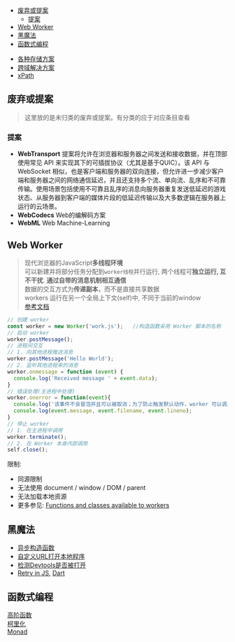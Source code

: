 <!-- TOC -->

- [废弃或提案](#废弃或提案)
  - [提案](#提案)
- [Web Worker](#web-worker)
- [黑魔法](#黑魔法)
- [函数式编程](#函数式编程)

<!-- /TOC -->

- [各种存储方案](./storages.md)
- [跨域解决方案](./cors.md)
- [xPath](./xpath.md)

## 废弃或提案
> 这里放的是未归类的废弃或提案。有分类的应于对应条目查看
### 提案
- **WebTransport** 提案将允许在浏览器和服务器之间发送和接收数据，并在顶部使用常见 API 来实现其下的可插拔协议（尤其是基于QUIC）。该 API 与 WebSocket 相似，也是客户端和服务器的双向连接，但允许进一步减少客户端和服务器之间的网络通信延迟，并且还支持多个流、单向流、乱序和不可靠传输。使用场景包括使用不可靠且乱序的消息向服务器重复发送低延迟的游戏状态、从服务器到客户端的媒体片段的低延迟传输以及大多数逻辑在服务器上运行的云场景。
- **WebCodecs** Web的编解码方案
- **WebML** Web Machine-Learning

## Web Worker
> 现代浏览器的JavaScript**多线程环境**<br>
> 可以新建并将部分任务分配到`worker线程`并行运行, 两个线程可**独立运行, 互不干扰**. **通过自带的消息机制相互通信**<br>
> 数据的交互方式为**传递副本**，而不是直接共享数据<br>
> workers 运行在另一个全局上下文(self)中, 不同于当前的window<br>
> [参考文档](https://developer.mozilla.org/zh-CN/docs/Web/API/Web_Workers_API/Using_web_workers)

```js
// 创建 worker
const worker = new Worker('work.js');   //构造函数采用 Worker 脚本的名称
// 启动 worker
worker.postMessage();
// 进程间交互
// 1. 向其他进程推送消息
worker.postMessage('Hello World');
// 2. 监听其他进程来的消息
worker.onmessage = function (event) {
  console.log('Received message ' + event.data);
}
// 错误处理(主进程中处理)
worker.onerror = function(event){
  console.log('该事件不会冒泡并且可以被取消；为了防止触发默认动作，worker 可以调用错误事件的 preventDefault()方法');
  console.log(event.message, event.filename, event.lineno);   
}
// 停止 worker
// 1. 在主进程中调用
worker.terminate();
// 2. 在 Worker 本身内部调用
self.close();
```
限制:<br>

+ 同源限制
+ 无法使用 document / window / DOM / parent
+ 无法加载本地资源
+ 更多参见: [Functions and classes available to workers](https://developer.mozilla.org/en-US/docs/Web/API/Web_Workers_API/Functions_and_classes_available_to_workers)

## 黑魔法
- [异步构造函数](https://www.blackglory.me/async-constructor/)
- [自定义URL打开本地程序](https://www.lefer.cn/posts/12763/)
- [检测Devtools是否被打开](https://nocilol.me/archives/lab/check-browser-devtools-open/)
- [Retry in JS](https://lihautan.com/retry-async-function-with-callback-promise/), [Dart](https://stackoverflow.com/questions/56328814/how-can-i-retry-a-future-in-dart-flutter)

## 函数式编程
[高阶函数](https://segmentfault.com/a/1190000017569569)<br>
[柯里化](https://segmentfault.com/a/1190000006096034#articleHeader1)<br>
[Monad](https://github.com/cangSDARM/rust-scratch/blob/master/src/gof/state_monad.rs)
